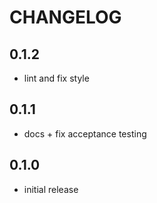 # CHANGELOG

## 0.1.2

* lint and fix style

## 0.1.1

* docs + fix acceptance testing

## 0.1.0

* initial release
